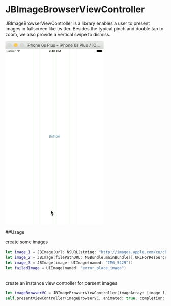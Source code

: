 # JBImageBrowserViewController
JBImageBrowserViewController is a library enables a user to present images in fullscreen like twitter. Besides the typical pinch and double tap to zoom, we also provide a vertical swipe to dismiss. 

![](Documentation/preview.gif)

##Usage

create some images 

```swift
let image_1 = JBImage(url: NSURL(string: "http://images.apple.com/cn/chinese-new-year/images/style_large_2x.jpg"))
let image_2 = JBImage(filePathURL: NSBundle.mainBundle().URLForResource("IMG_5445", withExtension: "JPG"))
let image_3 = JBImage(image: UIImage(named: "IMG_5429"))
let failedImage = UIImage(named: "error_place_image")
```
<br/>create an instance view controller for parsent images

```swift
let imageBrowserVC = JBImageBrowserViewController(imageArray: [image_1,image_2,image_3],failedPlaceholderImage:failedImage)
self.presentViewController(imageBrowserVC, animated: true, completion: nil)
```